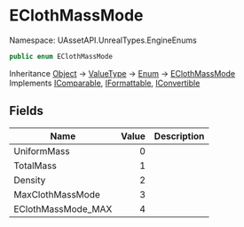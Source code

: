 # EClothMassMode

Namespace: UAssetAPI.UnrealTypes.EngineEnums

```csharp
public enum EClothMassMode
```

Inheritance [Object](https://docs.microsoft.com/en-us/dotnet/api/system.object) → [ValueType](https://docs.microsoft.com/en-us/dotnet/api/system.valuetype) → [Enum](https://docs.microsoft.com/en-us/dotnet/api/system.enum) → [EClothMassMode](./uassetapi.unrealtypes.engineenums.eclothmassmode.md)<br>
Implements [IComparable](https://docs.microsoft.com/en-us/dotnet/api/system.icomparable), [IFormattable](https://docs.microsoft.com/en-us/dotnet/api/system.iformattable), [IConvertible](https://docs.microsoft.com/en-us/dotnet/api/system.iconvertible)

## Fields

| Name | Value | Description |
| --- | --: | --- |
| UniformMass | 0 |  |
| TotalMass | 1 |  |
| Density | 2 |  |
| MaxClothMassMode | 3 |  |
| EClothMassMode_MAX | 4 |  |
